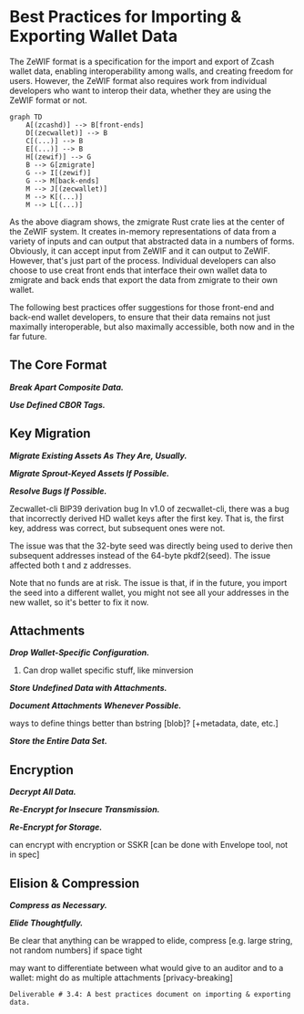 # Best Practices for Importing & Exporting Wallet Data

The ZeWIF format is a specification for the import and export of Zcash wallet data, enabling interoperability among walls, and creating freedom for users. However, the ZeWIF format also requires work from individual developers who want to interop their data, whether they are using the ZeWIF format or not.

```mermaid
graph TD
    A[(zcashd)] --> B[front-ends]
    D[(zecwallet)] --> B
    C[(...)] --> B
    E[(...)] --> B
    H[(zewif)] --> G
    B --> G[zmigrate]
    G --> I[(zewif)]
    G --> M[back-ends]
    M --> J[(zecwallet)]
    M --> K[(...)]
    M --> L[(...)]
```

As the above diagram shows, the zmigrate Rust crate lies at the center of the ZeWIF system. It creates in-memory representations of data from a variety of inputs and can  output that abstracted data in a numbers of forms. Obviously, it can accept input from ZeWIF and it can output to ZeWIF. However, that's just part of the process. Individual developers can also choose to use creat front ends that interface their own wallet data to zmigrate and back ends that export the data from zmigrate to their own wallet.

The following best practices offer suggestions for those front-end and back-end wallet developers, to ensure that their data remains not just maximally interoperable, but also maximally accessible, both now and in the far future.

## The Core Format

***Break Apart Composite Data.***

***Use Defined CBOR Tags.***

## Key Migration

***Migrate Existing Assets As They Are, Usually.***

***Migrate Sprout-Keyed Assets If Possible.***

***Resolve Bugs If Possible.***

Zecwallet-cli BIP39 derivation bug
In v1.0 of zecwallet-cli, there was a bug that incorrectly derived HD wallet keys after the first key. That is, the first key, address was correct, but subsequent ones were not.

The issue was that the 32-byte seed was directly being used to derive then subsequent addresses instead of the 64-byte pkdf2(seed). The issue affected both t and z addresses.

Note that no funds are at risk. The issue is that, if in the future, you import the seed into a different wallet, you might not see all your addresses in the new wallet, so it's better to fix it now.



## Attachments

***Drop Wallet-Specific Configuration.***

1. Can drop wallet specific stuff, like minversion

***Store Undefined Data with Attachments.***

***Document Attachments Whenever Possible.***

ways to define things better than bstring [blob]? 
[+metadata, date, etc.]

***Store the Entire Data Set.***

## Encryption

***Decrypt All Data.***

***Re-Encrypt for Insecure Transmission.***

***Re-Encrypt for Storage.***

can encrypt with encryption or SSKR [can be done with Envelope tool, not in spec]

## Elision & Compression

***Compress as Necessary.***

***Elide Thoughtfully.***

Be clear that anything can be wrapped to elide, compress [e.g. large string, not random numbers] if space tight

may want to differentiate between what would give to an auditor and to a wallet: might do as multiple attachments [privacy-breaking]

```
Deliverable # 3.4: A best practices document on importing & exporting data.
```
